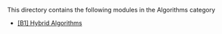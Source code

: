 This directory contains the following modules in the Algorithms category

* [[B1] Hybrid Algorithms](./hybrid_algorithms)

